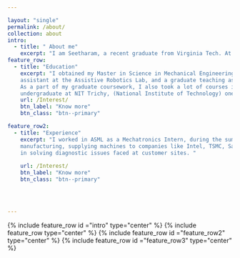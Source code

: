 ```yaml
---

layout: "single"
permalink: /about/
collection: about
intro:
  - title: " About me"
    excerpt: "I am Seetharam, a recent graduate from Virginia Tech. At Virginia tech, I obtained my Master of Science in Mechanical Engineering, with a thesis option. Prior to this, I was a student at National Institute of Technology, Trichy shortly known as NIT Trichy, one of the top 10 engineering schools in India."
feature_row:
  - title: "Education"
    excerpt: "I obtained my Master in Science in Mechanical Engineering, with a thesis. I defended my Masters in the March of 2024. I was a graduate research
    assistant at the Assistive Robotics Lab, and a graduate teaching assistant for the courses Mechatronics: Theory and Application and Mechanical Design Lab.
    As a part of my graduate coursework, I also took a lot of courses in the field of robotics, mechatronics and control theory. Prior to this, I was an     
    undergraduate at NIT Trichy, (National Institute of Technology) one of the top 10 institutions in the India for Engineering. I majored in Mechanical                Engineering with a minor in Electrical and Electronics Engineering. I was also part of several clubs, associations and served as the Technical Secretary for        the Mechanical Engineering Association. "
    url: /Interest/
    btn_label: "Know more"
    btn_class: "btn--primary"      

feature_row2:
  - title: "Experience"
    excerpt: "I worked in ASML as a Mechatronics Intern, during the summer of 2023. ASML is one of the leading manufacturers of equipment for semiconductor 
    manufacturing, supplying machines to companies like Intel, TSMC, Samsung, Micron and more. I was working on Mechatronics modules in their machines, and helping
    in solving diagnostic issues faced at customer sites. "
    
    url: /Interest/
    btn_label: "Know more"
    btn_class: "btn--primary"
       



---
```


{% include feature_row id ="intro" type="center" %}
{% include feature_row type="center" %}
{% include feature_row id ="feature_row2" type="center" %}
{% include feature_row id ="feature_row3" type="center" %}
